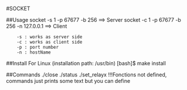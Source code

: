 #SOCKET

##Usage
        socket -s 1 -p 67677 -b 256                 ==> Server
        socket -c 1 -p 67677 -b 256 -n 127.0.0.1    ==> Client
        
        -s : works as server side
        -c : works as client side
        -p : port number
        -n : hostName
        
##Install
        For Linux (installation path: /usr/bin)
        [bash]$ make install
        

##Commands 
        ./close
        ./status
        ./set_relayx
        !!!Fonctions not defined, commands just prints some text but you can define 
